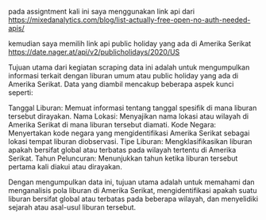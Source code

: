 pada assigntment kali ini saya menggunakan link api dari 
https://mixedanalytics.com/blog/list-actually-free-open-no-auth-needed-apis/

kemudian saya memilih link api public holiday yang ada di Amerika Serikat
https://date.nager.at/api/v2/publicholidays/2020/US

Tujuan utama dari kegiatan scraping data ini adalah untuk mengumpulkan informasi terkait dengan liburan umum atau public holiday yang ada di Amerika Serikat. Data yang diambil mencakup beberapa aspek kunci seperti:

Tanggal Liburan: Memuat informasi tentang tanggal spesifik di mana liburan tersebut dirayakan.
Nama Lokasi: Menyajikan nama lokasi atau wilayah di Amerika Serikat di mana liburan tersebut diamati.
Kode Negara: Menyertakan kode negara yang mengidentifikasi Amerika Serikat sebagai lokasi tempat liburan diobservasi.
Tipe Liburan: Mengklasifikasikan liburan apakah bersifat global atau terbatas pada wilayah tertentu di Amerika Serikat.
Tahun Peluncuran: Menunjukkan tahun ketika liburan tersebut pertama kali diakui atau dirayakan.

Dengan mengumpulkan data ini, tujuan utama adalah untuk memahami dan menganalisis pola liburan di Amerika Serikat, mengidentifikasi apakah suatu liburan bersifat global atau terbatas pada beberapa wilayah, dan menyelidiki sejarah atau asal-usul liburan tersebut.